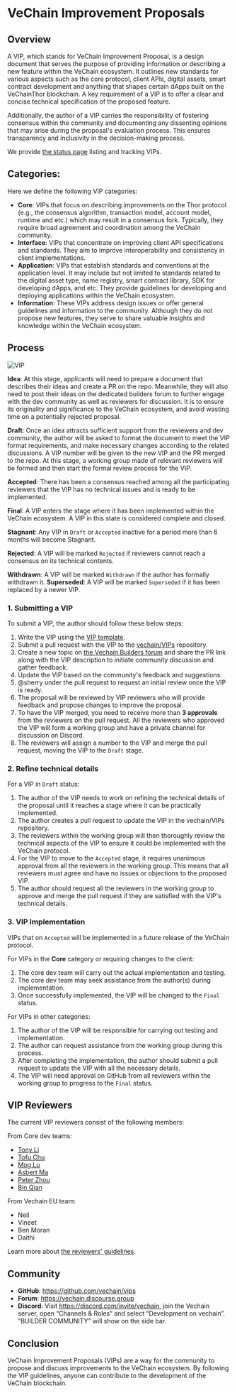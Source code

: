 VeChain Improvement Proposals
====
## Overview

A VIP, which stands for VeChain Improvement Proposal, is a design document that serves the purpose of providing information or describing a new feature within the VeChain ecosystem. It outlines new standards for various aspects such as the core protocol, client APIs, digital assets, smart contract development and anything that shapes certain dApps built on the VeChainThor blockchain. A key requirement of a VIP is to offer a clear and concise technical specification of the proposed feature.

Additionally, the author of a VIP carries the responsibility of fostering consensus within the community and documenting any dissenting opinions that may arise during the proposal's evaluation process. This ensures transparency and inclusivity in the decision-making process.

We provide [the status page](./the-status-page.md) listing and tracking VIPs.


## Categories:
Here we define the following VIP categories:
+ **Core**: VIPs that focus on describing improvements on the Thor protocol (e.g., the consensus algorithm, transaction model, account model, runtime and etc.)  which may result in a consensus fork. Typically, they require broad agreement and coordination among the VeChain community.
+ **Interface**: VIPs that concentrate on improving client API specifications and standards. They aim to improve interoperability and consistency in client implementations.
+ **Application**: VIPs that establish standards and conventions at the application level. It may include but not limited to standards related to the digital asset type, name registry, smart contract library, SDK for developing dApps, and etc. They provide guidelines for developing and deploying applications within the VeChain ecosystem.
+ **Information**: These VIPs address design issues or offer general guidelines and information to the community. Although they do not propose new features, they serve to share valuable insights and knowledge within the VeChain ecosystem.

## Process 
![VIP](https://github.com/NecoSherry/VIPs/assets/5069216/e275d011-94dc-49e0-abfb-ba87ff43480d)

**Idea**: At this stage, applicants will need to prepare a document that describes their ideas and create a PR on the repo. Meanwhile, they will also need to post their ideas on the dedicated builders forum to further engage with the dev community as well as reviewers for discussion. It is to ensure its originality and significance to the VeChain ecosystem, and avoid wasting time on a potentially rejected proposal. 

**Draft**: Once an idea attracts sufficient support from the reviewers and dev community, the author will be asked to format the document to meet the VIP format requirements, and make necessary changes according to the related discussions. A VIP number will be given to the new VIP and the PR merged to the repo. At this stage, a working group made of relevant reviewers will be formed and then start the formal review process for the VIP. 

**Accepted**: There has been a consensus reached among all the participating reviewers that the VIP has no technical issues and is ready to be implemented.

**Final**: A VIP enters the stage where it has been implemented within the VeChain ecosystem. A VIP in this state is considered complete and closed.

**Stagnant**: Any VIP in `Draft` or `Accepted`  inactive for a period more than 6 months will become Stagnant. 

**Rejected**: A VIP will be marked `Rejected` if reviewers cannot reach a consensus on its technical contents.

**Withdrawn**: A VIP will be marked `Withdrawn` if the author has formally withdrawn it.
**Superseded**: A VIP will be marked `Superseded` if it has been replaced by a newer VIP.

### 1. Submitting a VIP
To submit a VIP, the author should follow these below steps:
1. Write the VIP using the [VIP template](./vip-template.md).
2. Submit a pull request with the VIP to the [vechain/VIPs](https://github.com/vechain/vips) repository.
3. Create a new topic on [the Vechain Builders forum](https://vechain.discourse.group) and share the PR link along with the VIP description to initiate community discussion and gather feedback.
4. Update the VIP based on the community's feedback and suggestions.
5. @sherry under the pull request to request an initial review once the VIP is ready.
6. The proposal will be reviewed by VIP reviewers who will provide feedback and propose changes to improve the proposal.
7. To have the VIP merged, you need to receive more than **3 approvals** from the reviewers on the pull request. All the reviewers who approved the VIP will form a working group and have a private channel for discussion on Discord.
8. The reviewers will assign a number to the VIP and merge the pull request, moving the VIP to the `Draft` stage.

### 2. Refine technical details
For a VIP in `Draft` status:
1. The author of the VIP needs to work on refining the technical details of the proposal until it reaches a stage where it can be practically implemented.
2. The author creates a pull request to update the VIP in the vechain/VIPs repository.
3. The reviewers within the working group will then thoroughly review the technical aspects of the VIP to ensure it could be implemented with the VeChain protocol.
4. For the VIP to move to the `Accepted` stage, it requires unanimous approval from all the reviewers in the working group. This means that all reviewers must agree and have no issues or objections to the proposed VIP.
5. The author should request all the reviewers in the working group to approve and merge the pull request if they are satisfied with the VIP's technical details.


### 3. VIP Implementation
VIPs that on `Accepted` will be implemented in a future release of the VeChain protocol. 

For VIPs in the **Core** category or requiring changes to the client:
1. The core dev team will carry out the actual implementation and testing.
2. The core dev team may seek assistance from the author(s) during implementation.
3. Once successfully implemented, the VIP will be changed to the `Final` status.

For VIPs in other categories:
1. The author of the VIP will be responsible for carrying out testing and implementation.
2. The author can request assistance from the working group during this process.
3. After completing the implementation, the author should submit a pull request to update the VIP with all the necessary details.
4. The VIP will need approval on GitHub from all reviewers within the working group to progress to the `Final` status.

## VIP Reviewers

The current VIP reviewers consist of the following members:

From Core dev teams:
+ [Tony Li](https://github.com/libotony)
+ [Tofu Chu](https://github.com/laalaguer)
+ [Mog Lu](https://github.com/mongelly)
+ [Asbert Ma](http://github.com/asbertMa/)
+ [Peter Zhou](http://github.com/zzGHzz)
+ [Bin Qian](http://github.com/qianbin)


From Vechain EU team:
+ Neil
+ Vineet
+ Ben Moran
+ Daithi

Learn more about [the reviewers' guidelines](./reviewers-guidelines.md).


## Community
+ **GitHub**: https://github.com/vechain/vips 
+ **Forum**: https://vechain.discourse.group 
+ **Discord**: Visit https://discord.com/invite/vechain, join the Vechain server,  open “Channels & Roles” and select “Development on vechain”.  “BUILDER COMMUNITY” will show on the side bar.

## Conclusion

VeChain Improvement Proposals (VIPs) are a way for the community to propose and discuss improvements to the VeChain ecosystem. By following the VIP guidelines, anyone can contribute to the development of the VeChain blockchain.
